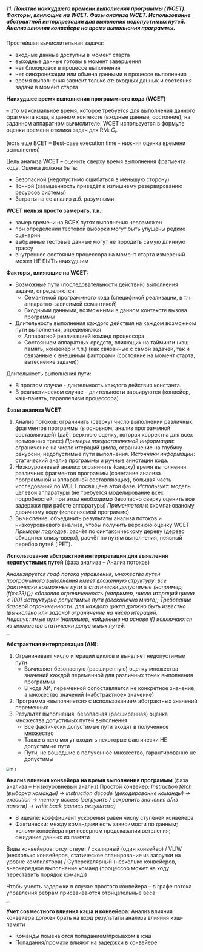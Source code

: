 ##### 11. Понятие наихудшего времени выполнения программы (WCET). Факторы, влияющие на WCET. Фазы анализа WCET. Использование абстрактной интерпретации для выявления недопустимых путей. Анализ влияния конвейера на время выполнения программы.

Простейшая вычислительная задача:

- входные данные доступны в момент старта
- выходные данные готовы в момент завершения
- нет блокировок в процессе выполнения
- нет синхронизации или обмена данными в процессе выполнения
- время выполнения зависит только от: входных данных и состояния задачи в момент старта

**Наихудшее время выполнения программного кода (WCET)** 

– это максимальное время, которое требуется для выполнения данного фрагмента кода, в данном контексте (входные данные, состояние), на заданном аппаратном вычислителе. WCET используется в формуле оценки времени отклика задач для RM: $C_i$.

(есть еще BCET – Best-case execution time - нижняя оценка времени выполнения)

Цель анализа WCET – оценить сверху время выполнения фрагмента кода. Оценка должна быть:

- Безопасной (недопустимо ошибаться в меньшую сторону)
- Точной (завышенность приведёт к излишнему резервированию ресурсов системы)
- Затраты на ее анализ д.б. разумными

**WCET нельзя просто замерить, т.к.:**

- замер времени на ВСЕХ путях выполнения невозможен
- при определении тестовой выборки могут быть упущены редкие сценарии
- выбранные тестовые данные могут не породить самую длинную трассу
- внутреннее состояние процессора на момент старта измерений может НЕ БЫТЬ наихудшим

**Факторы, влияющие на WCET:**

- Возможные пути (последовательности действий) выполнения задачи, определяются:
  - Семантикой программного кода (спецификой реализации, в т.ч. аппаратно-зависимой семантикой)
  - Входными данными, возможными в данном контексте вызова программы
- Длительность выполнения каждого действия на каждом возможном пути выполнения, определяются
  - Аппаратной реализацией команд процессора
  - Состоянием аппаратных средств, влияющих на тайминги (кэш-память, конвейер и т.п.) (как связанные с самой задачей, так и связанные с внешними факторами (состояние на момент старта, вытеснение задачи))

 Длительность выполнения пути:

- В простом случае - длительность каждого действия константа.
- В реалистическом случае – длительности варьируются (конвейер, кэш-память, параллелизм процессора).

**Фазы анализа WCET:**

1. Анализ потоков: ограничить (сверху) число выполнений различных фрагментов программы (в основном, анализ программной составляющей) (даёт верхнюю оценку, которая корректна для всех возможных трасс)
    *Примеры предоставляемой информации*: ограничение на число итераций цикла, ограничение на глубину рекурсии, недопустимые пути выполнения.
    *Источники информации*: статический анализ программы и ручные аннотации кода.
2. Низкоуровневый анализ: ограничить (сверху) время выполнения различных фрагментов программы (сочетание анализа программной и аппаратной составляющих), большая часть исследований по WCET посвящена этой фазе.
   *Использует*: модель целевой аппаратуры (не требуется моделирование всех подробностей, при этом необходимо безопасно сверху оценить все задержки при работе аппаратуры)
   *Применяется:* к скомпанованому двоичному коду (исполняемой программе)
3. Вычисление: объединить результаты анализа потоков и низкоуровневого анализа, чтобы получить верхнюю оценку WCET
    *Примеры подходов*: расчёт по синтаксическому дереву (дерево обходится снизу-вверх), расчёт по путям выполнения, неявный перебор путей (IPET).

 

**Использование абстрактной интерпретации для выявления недопустимых путей** (фаза анализа – Анализ потоков)

*Анализируется граф потока управления, множество путей программного выполнения имеет вложенную структуру: все фактически возможные пути $\le$ статически допустимые (например, if(x<23){})  $\le$базовая ограниченность (например, число итераций цикла < 100)  $\le$структурно допустимые пути (бесконечно много); Требование базовой ограниченности: для каждого цикла должно быть известно (вычислено или задано) ограничение на число итераций. Недопустимые пути (например, найденные на основе if) исключаются из множества статически допустимых путей.*

<img src=".\img\11_0.PNG" alt="11_0" style="zoom: 25%;" />

**Абстрактная интерпретация (АИ):**

1. Ограничивает число итераций циклов и выявляет недопустимые пути
   - Вычисляет безопасную (расширенную) оценку множества значений каждой переменной для различных точек выполнения программы
   - В ходе АИ, переменной сопоставляется не конкретное значение, а множество значений («абстрактное» значение)
2. Программа «выполняется» с использованием абстрактных значений переменных
3. Результат выполнения: безопасная (расширенная) оценка множества допустимых путей выполнения
   - Все фактически допустимые пути входят в полученное множество
   - Также в него могут входить некоторые фактически НЕ допустимые пути
   - Пути, не вошедшие в полученное множество, гарантированно не допустимы

<img src=".\img\11_1.PNG" alt="11_1" style="zoom: 67%;" />

**Анализ влияния конвейера на время выполнения программы** (фаза анализа – Низкоуровневый анализ)
 Простой конвейер:
*Instruction fetch (выборка команды) -> instruction decode (декодирование команды) -> execution -> memory access (загрузить / сохранить значения в/из памяти) -> write back (запись результата)*

- В идеале: коэффициент ускорения равен числу ступеней конвейера
- Фактически: между командами есть зависимости по данным; «слом» конвейера при неверном предсказании ветвления; ожидание данных из памяти

Виды конвейеров: отсутствует / скалярный (один конвейер) / VLIW (несколько конвейеров, статическое планирование из загрузки на уровне компилятора) / Суперскалярный (несколько конвейеров, внеочередное выполнение команд (процессор может на ходу переставить порядок команд))

Чтобы учесть задержки в случае простого конвейера – в графе потока управления ребрам присваиваются отрицательные веса: 

<img src=".\img\11_2.PNG" alt="11_2" style="zoom: 25%;" />

 **Учет совместного влияния кэша и конвейера:**
 Анализ влияния конвейера должен брать на вход результаты анализа влияния кэш-памяти

- Команды помечаются попаданием/промахом в кэш
- Попадания/промахи влияют на задержки в конвейере